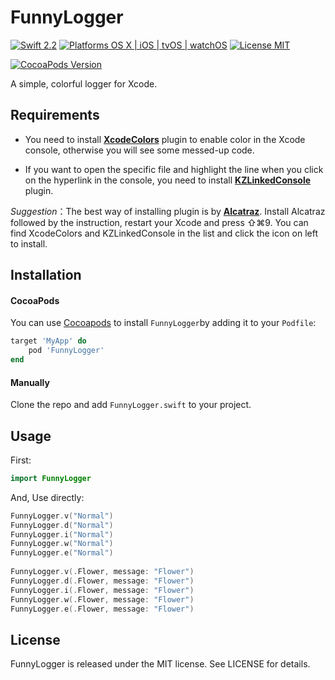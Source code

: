 # FunnyLogger

[![Swift 2.2](https://img.shields.io/badge/Swift-2.2-orange.svg?style=flat)](https://swift.org/)
[![Platforms OS X | iOS | tvOS | watchOS](https://img.shields.io/badge/Platforms-OS%20X%20%7C%20iOS%20%7C%20tvOS%20%7C%20watchOS-lightgray.svg?style=flat)](https://swift.org/)
[![License MIT](https://img.shields.io/badge/License-MIT-lightgrey.svg?style=flat)](https://github.com/GuiminChu/FunnyLogger/blob/master/LICENSE)

[![CocoaPods Version](https://img.shields.io/cocoapods/v/FunnyLoger.svg?style=flat)](https://cocoapods.org/pods/FunnyLogger)

A simple, colorful logger for Xcode.

## Requirements

* You need to install [**XcodeColors**](https://github.com/robbiehanson/XcodeColors) plugin to enable color in the Xcode console, otherwise you will see some messed-up code.

* If you want to open the specific file and highlight the line when you click on the hyperlink in the console, you need to install [**KZLinkedConsole**](https://github.com/krzysztofzablocki/KZLinkedConsole) plugin.

*Suggestion*：The best way of installing plugin is by [**Alcatraz**](http://alcatraz.io/). Install Alcatraz followed by the instruction, restart your Xcode and press ⇧⌘9. You can find XcodeColors and KZLinkedConsole in the list and click the icon on left to install.

## Installation

#### CocoaPods
You can use [Cocoapods](http://cocoapods.org/) to install `FunnyLogger`by adding it to your `Podfile`:

```ruby
target 'MyApp' do
	pod 'FunnyLogger'
end
```

#### Manually

Clone the repo and add `FunnyLogger.swift` to your project.

## Usage

First:

```swift
import FunnyLogger
```
And, Use directly:

```swift
FunnyLogger.v("Normal")
FunnyLogger.d("Normal")
FunnyLogger.i("Normal")
FunnyLogger.w("Normal")
FunnyLogger.e("Normal")
        
FunnyLogger.v(.Flower, message: "Flower")
FunnyLogger.d(.Flower, message: "Flower")
FunnyLogger.i(.Flower, message: "Flower")
FunnyLogger.w(.Flower, message: "Flower")
FunnyLogger.e(.Flower, message: "Flower")
```

## License

FunnyLogger is released under the MIT license. See LICENSE for details.
